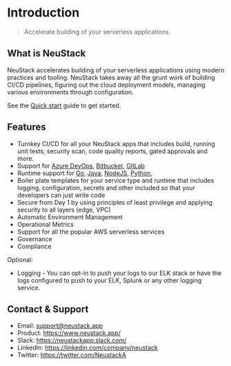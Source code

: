 # Introduction

> Accelerate building of your serverless applications.

## What is NeuStack

NeuStack accelerates building of your serverless applications using modern practices and tooling. NeuStack takes away all the grunt work of building CI/CD pipelines, figuring out the cloud deployment models, managing various environments through configuration.

See the [Quick start](quickstart.md) guide to get started.

## Features
- Turnkey CI/CD for all your NeuStack apps that includes build, running unit tests, security scan, code quality reports, gated approvals and more.
- Support for [Azure DevOps](https://azure.microsoft.com/en-us/services/devops/), [Bitbucket](https://bitbucket.org/), [GitLab](https://gitlab.com/)
- Runtime support for [Go](https://golang.org/), [Java](https://www.java.com), [NodeJS](https://nodejs.org/en/), [Python](https://www.python.org/), 
- Boiler plate templates for your service type and runtime that includes logging, configuration, secrets and other included so that your developers can just write code
- Secure from Day 1 by using principles of least privilege and applying security to all layers (edge, VPC)
- Automatic Environment Management 
- Operational Metrics
- Support for all the popular AWS serverless services
- Governance
- Compliance


Optional: 
- Logging - You can opt-in to push your logs to our ELK stack or have the logs configured to push to your ELK, Splunk or any other logging service. 

## Contact & Support
* Email: support@neustack.app
* Product: https://www.neustack.app/
* Slack: https://neustackapp.slack.com/
* LinkedIn: https://linkedin.com/company/neustack
* Twitter: https://twitter.com/NeustackA